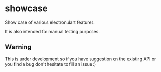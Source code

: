 # showcase

Show case of various electron.dart features.

It is also intended for manual testing purposes.

## Warning

This is under development so if you have suggestion on the existing API or you find a bug don't hesitate to fill an issue :)